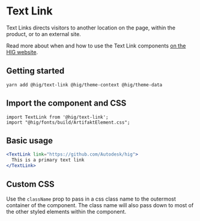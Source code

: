 # Text Link

Text Links directs visitors to another location on the page, within the product, or to an external site.

Read more about when and how to use the Text Link components [on the HIG website](https://hig.autodesk.com/web/basics/text-links).

## Getting started

```
yarn add @hig/text-link @hig/theme-context @hig/theme-data
```

## Import the component and CSS

```
import TextLink from '@hig/text-link';
import "@hig/fonts/build/ArtifaktElement.css";
```

## Basic usage

```jsx
<TextLink link="https://github.com/Autodesk/hig">
  This is a primary text link
</TextLink>
```
## Custom CSS

Use the `className` prop to pass in a css class name to the outermost container of the component. The class name will also pass down to most of the other styled elements within the component.
